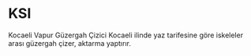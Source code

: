 # KSI
Kocaeli Vapur Güzergah Çizici
Kocaeli ilinde yaz tarifesine göre iskeleler arası güzergah çizer, aktarma yaptırır.
